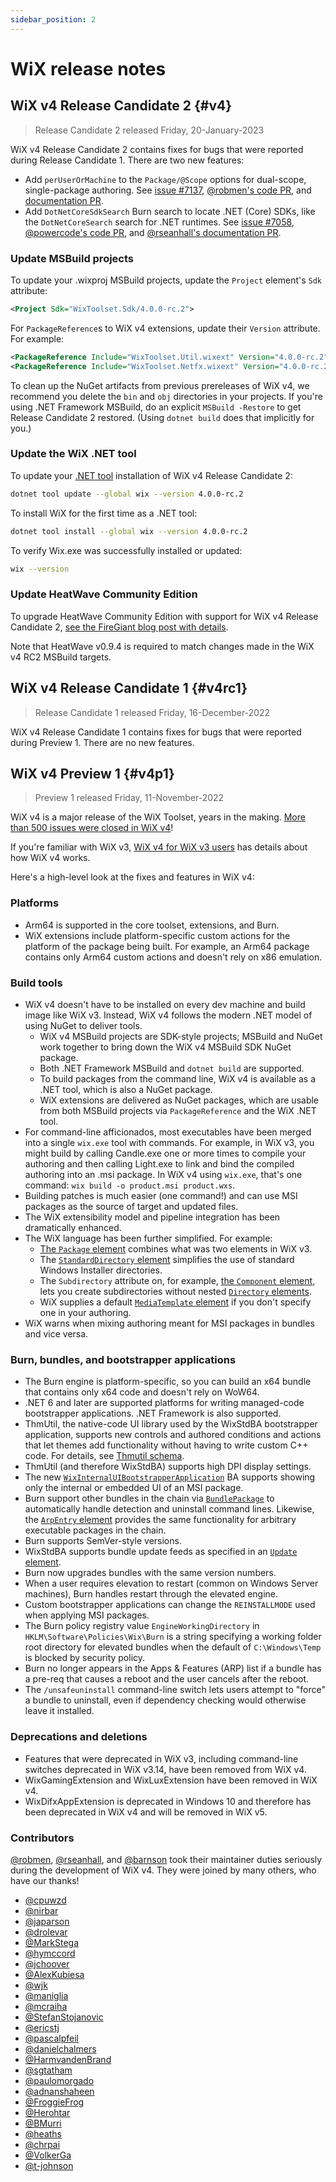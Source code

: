 ```yaml
---
sidebar_position: 2
---
```


# WiX release notes

## WiX v4 Release Candidate 2 {#v4}

> Release Candidate 2 released Friday, 20-January-2023

WiX v4 Release Candidate 2 contains fixes for bugs that were reported during Release Candidate 1. There are two new features:

- Add `perUserOrMachine` to the `Package/@Scope` options for dual-scope, single-package authoring. See [issue #7137](https://github.com/wixtoolset/issues/issues/7137), [@robmen's code PR](https://github.com/wixtoolset/wix4/pull/327), and [documentation PR](https://github.com/wixtoolset/web/pull/138).
- Add `DotNetCoreSdkSearch` Burn search to locate .NET (Core) SDKs, like the `DotNetCoreSearch` search for .NET runtimes. See [issue #7058](https://github.com/wixtoolset/issues/issues/7058), [@powercode's code PR](https://github.com/wixtoolset/wix4/pull/294), and [@rseanhall's documentation PR](https://github.com/wixtoolset/web/pull/141).


### Update MSBuild projects

To update your .wixproj MSBuild projects, update the `Project` element's `Sdk` attribute:

```xml
<Project Sdk="WixToolset.Sdk/4.0.0-rc.2">
```

For `PackageReference`s to WiX v4 extensions, update their `Version` attribute. For example:

```xml
<PackageReference Include="WixToolset.Util.wixext" Version="4.0.0-rc.2" />
<PackageReference Include="WixToolset.Netfx.wixext" Version="4.0.0-rc.2" />
```

To clean up the NuGet artifacts from previous prereleases of WiX v4, we recommend you delete the `bin` and `obj` directories in your projects. If you're using .NET Framework MSBuild, do an explicit `MSBuild -Restore` to get Release Candidate 2 restored. (Using `dotnet build` does that implicitly for you.)


### Update the WiX .NET tool

To update your [.NET tool](https://learn.microsoft.com/en-us/dotnet/core/tools/global-tools) installation of WiX v4 Release Candidate 2:

```sh
dotnet tool update --global wix --version 4.0.0-rc.2
```

To install WiX for the first time as a .NET tool:

```sh
dotnet tool install --global wix --version 4.0.0-rc.2
```

To verify Wix.exe was successfully installed or updated:

```sh
wix --version
```


### Update HeatWave Community Edition

To upgrade HeatWave Community Edition with support for WiX v4 Release Candidate 2, [see the FireGiant blog post with details](https://www.firegiant.com/blog/2023/1/20/wix-v4-rc2-and-next-heatwave-preview-available/).

Note that HeatWave v0.9.4 is required to match changes made in the WiX v4 RC2 MSBuild targets.


## WiX v4 Release Candidate 1 {#v4rc1}

> Release Candidate 1 released Friday, 16-December-2022

WiX v4 Release Candidate 1 contains fixes for bugs that were reported during Preview 1. There are no new features.


## WiX v4 Preview 1 {#v4p1}

> Preview 1 released Friday, 11-November-2022

WiX v4 is a major release of the WiX Toolset, years in the making. [More than 500 issues were closed in WiX v4](https://github.com/wixtoolset/issues/issues?q=is%3Aissue+milestone%3Av4.0+is%3Aclosed)!

If you're familiar with WiX v3, [WiX v4 for WiX v3 users](./fourthree.md) has details about how WiX v4 works.

Here's a high-level look at the fixes and features in WiX v4:

### Platforms
- Arm64 is supported in the core toolset, extensions, and Burn.
- WiX extensions include platform-specific custom actions for the platform of the package being built. For example, an Arm64 package contains only Arm64 custom actions and doesn't rely on x86 emulation.


### Build tools
- WiX v4 doesn't have to be installed on every dev machine and build image like WiX v3. Instead, WiX v4 follows the modern .NET model of using NuGet to deliver tools.
  - WiX v4 MSBuild projects are SDK-style projects; MSBuild and NuGet work together to bring down the WiX v4 MSBuild SDK NuGet package.
  - Both .NET Framework MSBuild and `dotnet build` are supported.
  - To build packages from the command line, WiX v4 is available as a .NET tool, which is also a NuGet package.
  - WiX extensions are delivered as NuGet packages, which are usable from both MSBuild projects via `PackageReference` and the WiX .NET tool.
- For command-line afficionados, most executables have been merged into a single `wix.exe` tool with commands. For example, in WiX v3, you might build by calling Candle.exe one or more times to compile your authoring and then calling Light.exe to link and bind the compiled authoring into an .msi package. In WiX v4 using `wix.exe`, that's one command: `wix build -o product.msi product.wxs`.
- Building patches is much easier (one command!) and can use MSI packages as the source of target and updated files.
- The WiX extensibility model and pipeline integration has been dramatically enhanced.
- The WiX language has been further simplified. For example:
  - [The `Package` element](./reference/schema/wxs/package.md) combines what was two elements in WiX v3.
  - The [`StandardDirectory` element](./reference/schema/wxs/standarddirectory.md) simplifies the use of standard Windows Installer directories.
  - The `Subdirectory` attribute on, for example, [the `Component` element](./reference/schema/wxs/component.md), lets you create subdirectories without nested [`Directory` elements](./reference/schema/wxs/directory.md).
  - WiX supplies a default [`MediaTemplate` element](./reference/schema/wxs/mediatemplate.md) if you don't specify one in your authoring.
- WiX warns when mixing authoring meant for MSI packages in bundles and vice versa.

### Burn, bundles, and bootstrapper applications
- The Burn engine is platform-specific, so you can build an x64 bundle that contains only x64 code and doesn't rely on WoW64.
- .NET 6 and later are supported platforms for writing managed-code bootstrapper applications. .NET Framework is also supported.
- ThmUtil, the native-code UI library used by the WixStdBA bootstrapper application, supports new controls and authored conditions and actions that let themes add functionality without having to write custom C++ code. For details, see [Thmutil schema](./reference/schema/thmutil/index.md).
- ThmUtil (and therefore WixStdBA) supports high DPI display settings.
- The new [`WixInternalUIBootstrapperApplication`](./reference/schema/bal/wixinternaluibootstrapperapplication.md) BA supports showing only the internal or embedded UI of an MSI package.
- Burn support other bundles in the chain via [`BundlePackage`](./reference/schema/wxs/bundlepackage.md) to automatically handle detection and uninstall command lines. Likewise, the [`ArpEntry` element](./reference/schema/wxs/arpentry.md) provides the same functionality for arbitrary executable packages in the chain.
- Burn supports SemVer-style versions.
- WixStdBA supports bundle update feeds as specified in an [`Update` element](./reference/schema/wxs/update.md).
- Burn now upgrades bundles with the same version numbers.
- When a user requires elevation to restart (common on Windows Server machines), Burn handles restart through the elevated engine.
- Custom bootstrapper applications can change the `REINSTALLMODE` used when applying MSI packages.
- The Burn policy registry value `EngineWorkingDirectory` in `HKLM\Software\Policies\Wix\Burn` is a string specifying a working folder root directory for elevated bundles when the default of `C:\Windows\Temp` is blocked by security policy.
- Burn no longer appears in the Apps & Features (ARP) list if a bundle has a pre-req that causes a reboot and the user cancels after the reboot.
- The `/unsafeuninstall` command-line switch lets users attempt to "force" a bundle to uninstall, even if dependency checking would otherwise leave it installed.


### Deprecations and deletions
- Features that were deprecated in WiX v3, including command-line switches deprecated in WiX v3.14, have been removed from WiX v4.
- WixGamingExtension and WixLuxExtension have been removed in WiX v4.
- WixDifxAppExtension is deprecated in Windows 10 and therefore has been deprecated in WiX v4 and will be removed in WiX v5.


### Contributors
[@robmen](https://github.com/wixtoolset/wix4/commits?author=robmen), [@rseanhall](https://github.com/wixtoolset/wix4/commits?author=rseanhall), and [@barnson](https://github.com/wixtoolset/wix4/commits?author=barnson) took their maintainer duties seriously during the development of WiX v4. They were joined by many others, who have our thanks!

- [@cpuwzd](https://github.com/wixtoolset/wix4/commits?author=cpuwzd)
- [@nirbar](https://github.com/wixtoolset/wix4/commits?author=nirbar)
- [@japarson](https://github.com/wixtoolset/wix4/commits?author=japarson)
- [@drolevar](https://github.com/wixtoolset/wix4/commits?author=drolevar)
- [@MarkStega](https://github.com/wixtoolset/wix4/commits?author=MarkStega)
- [@hymccord](https://github.com/wixtoolset/wix4/commits?author=hymccord)
- [@jchoover](https://github.com/wixtoolset/wix4/commits?author=jchoover)
- [@AlexKubiesa](https://github.com/wixtoolset/wix4/commits?author=AlexKubiesa)
- [@wjk](https://github.com/wixtoolset/wix4/commits?author=wjk)
- [@maniglia](https://github.com/wixtoolset/Dtf/commits?author=maniglia)
- [@mcraiha](https://github.com/wixtoolset/wix4/commits?author=mcraiha)
- [@StefanStojanovic](https://github.com/wixtoolset/wix4/commits?author=StefanStojanovic)
- [@ericstj](https://github.com/wixtoolset/wix4/commits?author=ericstj)
- [@pascalpfeil](https://github.com/wixtoolset/wix4/commits?author=pascalpfeil)
- [@danielchalmers](https://github.com/wixtoolset/wix4/commits?author=danielchalmers)
- [@HarmvandenBrand](https://github.com/wixtoolset/wix4/commits?author=HarmvandenBrand)
- [@sgtatham](https://github.com/wixtoolset/wix4/commits?author=sgtatham)
- [@paulomorgado](https://github.com/wixtoolset/wix4/commits?author=paulomorgado)
- [@adnanshaheen](https://github.com/wixtoolset/wix4/commits?author=adnanshaheen)
- [@FroggieFrog](https://github.com/wixtoolset/wix4/commits?author=FroggieFrog)
- [@Herohtar](https://github.com/wixtoolset/wix4/commits?author=Herohtar)
- [@BMurri](https://github.com/wixtoolset/wix4/commits?author=BMurri)
- [@heaths](https://github.com/wixtoolset/wix4/commits?author=heaths)
- [@chrpai](https://github.com/wixtoolset/wix4/commits?author=chrpai)
- [@VolkerGa](https://github.com/wixtoolset/Dtf/commits?author=VolkerGa)
- [@t-johnson](https://github.com/wixtoolset/Harvesters/commits?author=t-johnson)
